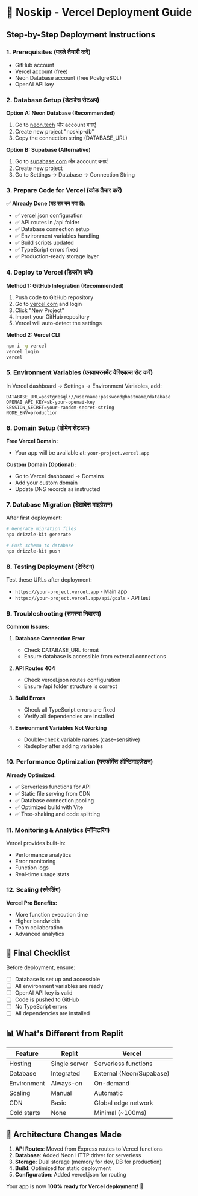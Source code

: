 # 🚀 Noskip - Vercel Deployment Guide

## Step-by-Step Deployment Instructions

### 1. Prerequisites (पहले तैयारी करें)
- GitHub account
- Vercel account (free)
- Neon Database account (free PostgreSQL)
- OpenAI API key

### 2. Database Setup (डेटाबेस सेटअप)

**Option A: Neon Database (Recommended)**
1. Go to [neon.tech](https://neon.tech) और account बनाएं
2. Create new project "noskip-db"
3. Copy the connection string (DATABASE_URL)

**Option B: Supabase (Alternative)**
1. Go to [supabase.com](https://supabase.com) और account बनाएं
2. Create new project
3. Go to Settings → Database → Connection String

### 3. Prepare Code for Vercel (कोड तैयार करें)

✅ **Already Done (यह सब बन गया है):**
- ✅ vercel.json configuration
- ✅ API routes in /api folder
- ✅ Database connection setup
- ✅ Environment variables handling
- ✅ Build scripts updated
- ✅ TypeScript errors fixed
- ✅ Production-ready storage layer

### 4. Deploy to Vercel (डिप्लॉय करें)

**Method 1: GitHub Integration (Recommended)**
1. Push code to GitHub repository
2. Go to [vercel.com](https://vercel.com) and login
3. Click "New Project"
4. Import your GitHub repository
5. Vercel will auto-detect the settings

**Method 2: Vercel CLI**
```bash
npm i -g vercel
vercel login
vercel
```

### 5. Environment Variables (एनवायरनमेंट वेरिएबल्स सेट करें)

In Vercel dashboard → Settings → Environment Variables, add:

```
DATABASE_URL=postgresql://username:password@hostname/database
OPENAI_API_KEY=sk-your-openai-key
SESSION_SECRET=your-random-secret-string
NODE_ENV=production
```

### 6. Domain Setup (डोमेन सेटअप)

**Free Vercel Domain:**
- Your app will be available at: `your-project.vercel.app`

**Custom Domain (Optional):**
- Go to Vercel dashboard → Domains
- Add your custom domain
- Update DNS records as instructed

### 7. Database Migration (डेटाबेस माइग्रेशन)

After first deployment:
```bash
# Generate migration files
npx drizzle-kit generate

# Push schema to database
npx drizzle-kit push
```

### 8. Testing Deployment (टेस्टिंग)

Test these URLs after deployment:
- `https://your-project.vercel.app` - Main app
- `https://your-project.vercel.app/api/goals` - API test

### 9. Troubleshooting (समस्या निवारण)

**Common Issues:**

1. **Database Connection Error**
   - Check DATABASE_URL format
   - Ensure database is accessible from external connections

2. **API Routes 404**
   - Check vercel.json routes configuration
   - Ensure /api folder structure is correct

3. **Build Errors**
   - Check all TypeScript errors are fixed
   - Verify all dependencies are installed

4. **Environment Variables Not Working**
   - Double-check variable names (case-sensitive)
   - Redeploy after adding variables

### 10. Performance Optimization (परफॉर्मेंस ऑप्टिमाइज़ेशन)

**Already Optimized:**
- ✅ Serverless functions for API
- ✅ Static file serving from CDN
- ✅ Database connection pooling
- ✅ Optimized build with Vite
- ✅ Tree-shaking and code splitting

### 11. Monitoring & Analytics (मॉनिटरिंग)

Vercel provides built-in:
- Performance analytics
- Error monitoring
- Function logs
- Real-time usage stats

### 12. Scaling (स्केलिंग)

**Vercel Pro Benefits:**
- More function execution time
- Higher bandwidth
- Team collaboration
- Advanced analytics

## 🎯 Final Checklist

Before deployment, ensure:
- [ ] Database is set up and accessible
- [ ] All environment variables are ready
- [ ] OpenAI API key is valid
- [ ] Code is pushed to GitHub
- [ ] No TypeScript errors
- [ ] All dependencies are installed

## 📊 What's Different from Replit

| Feature | Replit | Vercel |
|---------|--------|---------|
| Hosting | Single server | Serverless functions |
| Database | Integrated | External (Neon/Supabase) |
| Environment | Always-on | On-demand |
| Scaling | Manual | Automatic |
| CDN | Basic | Global edge network |
| Cold starts | None | Minimal (~100ms) |

## 🔧 Architecture Changes Made

1. **API Routes**: Moved from Express routes to Vercel functions
2. **Database**: Added Neon HTTP driver for serverless
3. **Storage**: Dual storage (memory for dev, DB for production)
4. **Build**: Optimized for static deployment
5. **Configuration**: Added vercel.json for routing

Your app is now **100% ready for Vercel deployment!** 🎉